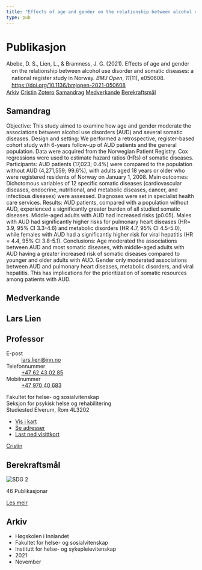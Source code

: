 ```yaml
---
title: "Effects of age and gender on the relationship between alcohol use disorder and somatic diseases: a national register study in Norway"
type: pub
---
```

<h1>Publikasjon</h1>
<article id="csl-bib-container-YGBZFHHV" class="csl-bib-container">
  <div class="csl-bib-body" style="line-height: 1.35; padding-left: 1em; text-indent:-1em;">
  <div class="csl-entry">Abebe, D. S., Lien, L., &amp; Bramness, J. G. (2021). Effects of age and gender on the relationship between alcohol use disorder and somatic diseases: a national register study in Norway. <i>BMJ Open</i>, <i>11</i>(11), e050608. <a href="https://doi.org/10.1136/bmjopen-2021-050608">https://doi.org/10.1136/bmjopen-2021-050608</a></div>
</div>
  <div class="csl-bib-buttons">
    <a href="#taxonomy-article-YGBZFHHV" class="csl-bib-button">Arkiv</a>
    <a href="https://app.cristin.no/results/show.jsf?id=1954412" alt="Cristin URL" class="csl-bib-button">Cristin</a>
    <a href="http://zotero.org/groups/5022929/items/YGBZFHHV" alt="Zotero URL" class="csl-bib-button">Zotero</a>
    <a href="#abstract-article-YGBZFHHV" class="csl-bib-button">Samandrag</a>
    <a href="#contributors-article-YGBZFHHV" class="csl-bib-button">Medverkande</a>
    <a href="#sdg-article-YGBZFHHV" class="csl-bib-button">Berekraftsmål</a>
  </div>
  <div id="csl-bib-meta-container-YGBZFHHV"></div>
</article>
<div id="csl-bib-meta-YGBZFHHV" class="csl-bib-meta">
  <article id="abstract-article-YGBZFHHV" class="abstract-article">
    <h1>Samandrag</h1>
    Objective: This study aimed to examine how age and gender moderate the associations between alcohol use disorders (AUD) and several somatic diseases. 
Design and setting: We performed a retrospective, register-based cohort study with 6-years follow-up of AUD patients and the general population. Data were acquired from the Norwegian Patient Registry. Cox regressions were used to estimate hazard ratios (HRs) of somatic diseases.  
Participants: AUD patients (17,023; 0.4%) were compared to the population without AUD (4,271,559; 99.6%), with adults aged 18 years or older who were registered residents of Norway on January 1, 2008.  
Main outcomes: Dichotomous variables of 12 specific somatic diseases (cardiovascular diseases, endocrine, nutritional, and metabolic diseases, cancer, and infectious diseases) were assessed. Diagnoses were set in specialist health care services.  
Results: AUD patients, compared with a population without AUD, experienced a significantly greater burden of all studied somatic diseases. Middle-aged adults with AUD had increased risks (p0.05). Males with AUD had significantly higher risks for pulmonary heart diseases (HR= 3.9, 95% CI 3.3-4.6) and metabolic disorders (HR 4.7, 95% CI 4.5-5.0), while females with AUD had a significantly higher risk for viral hepatitis (HR = 4.4, 95% CI 3.8-5.1). 
Conclusions: Age moderated the associations between AUD and most somatic diseases, with middle-aged adults with AUD having a greater increased risk of somatic diseases compared to younger and older adults with AUD. Gender only moderated associations between AUD and pulmonary heart diseases, metabolic disorders, and viral hepatitis. This has implications for the prioritization of somatic resources among patients with AUD.
  </article>
  <article id="contributors-article-YGBZFHHV" class="contributors-article">
    <h1>Medverkande</h1>
    <div class="personas">
<div class="vrtx-hinn-person-card">
<div class="photo">
<i class="lar la-user-circle missing-person"></i>
</div>
<div class="info">
<hgroup><h1>Lars Lien</h1>
<h2>Professor</h2>
</hgroup><dl>
<dt>E-post</dt>
<dd>
<a href="mailto:lars.lien@inn.no">lars.lien@inn.no</a>
</dd>
<dt>Telefonnummer</dt>
<dd><a href="tel:+4762430285">
+47 62 43 02 85
</a></dd>
<dt>Mobilnummer</dt>
<dd><a href="tel:+4797040683">
+47 970 40 683
</a></dd>
</dl>
<p>
Fakultet for helse- og sosialvitenskap<br>
Seksjon for psykisk helse og rehabilitering<br>
Studiested Elverum,
Rom 4L3202
</p>
<ul class="vrtx-hinn-links">
<li><a href="https://www.google.com/maps?q=60.88177,11.53669">Vis i kart</a></li>
<li><a href="https://www.inn.no/finn-en-ansatt/lars-lien.html#vrtx-hinn-addresses">Se adresser</a></li>
<li><a href="https://www.inn.no/finn-en-ansatt/lars-lien.html?vrtx=vcf">Last ned visittkort</a></li>
</ul>
</div>
</div>
<a href="https://app.cristin.no/persons/show.jsf?id=14287" alt="Cristin URL" class="personas-cristin">Cristin</a>
</div>
  </article>
  <article id="sdg-article-YGBZFHHV" class="sdg-article">
    <h1>Berekraftsmål</h1>
    <div class="sdg-container"><div id="sdg2" class="sdg">
<img src="{{< params subfolder >}}images/sdg/sdg02_no.png" class="image" alt="SDG 2">
<div class="sdg-overlay">
<p class="sdg-publication-count"><span>46</span> Publikasjonar</p>
<p><a href="https://www.fn.no/om-fn/fns-baerekraftsmaal/utrydde-sult?lang=nno-NO" class="sdg-read-more">Les meir</a></p>
</div>
</div></div>
  </article>
  <article id="taxonomy-article-YGBZFHHV" class="taxonomy-article">
    <h1>Arkiv</h1>
    <ul>
      <li>Høgskolen i Innlandet</li>
      <li>Fakultet for helse- og sosialvitenskap</li>
      <li>Institutt for helse- og sykepleievitenskap</li>
      <li>2021</li>
      <li>November</li>
    </ul>
  </article>
</div>
